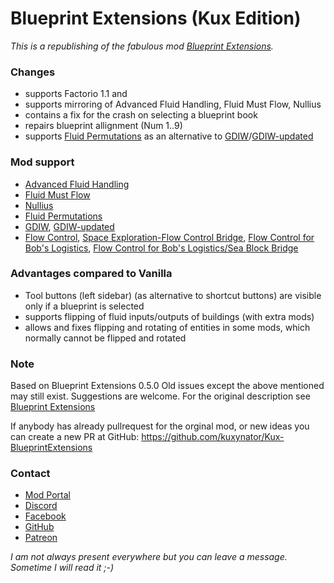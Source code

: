 # Blueprint Extensions (Kux Edition)

*This is a republishing of the fabulous mod [Blueprint Extensions](https://mods.factorio.com/mod/BlueprintExtensions).*
### Changes
- supports Factorio 1.1 and 
- supports mirroring of Advanced Fluid Handling, Fluid Must Flow, Nullius
- contains a fix for the crash on selecting a blueprint book
- repairs blueprint allignment (Num 1..9)
- supports [Fluid Permutations](https://mods.factorio.com/mod/fluid_permutations) as an alternative to [GDIW](https://mods.factorio.com/mod/GDIW)/[GDIW-updated](https://mods.factorio.com/mod/GDIW-updated)

### Mod support
- [Advanced Fluid Handling](https://mods.factorio.com/mod/underground-pipe-pack)
- [Fluid Must Flow](https://mods.factorio.com/mod/FluidMustFlow)
- [Nullius](https://mods.factorio.com/mod/nullius)
- [Fluid Permutations](https://mods.factorio.com/mod/fluid_permutations)
- [GDIW](https://mods.factorio.com/mod/GDIW), [GDIW-updated](https://mods.factorio.com/mod/GDIW-updated)
- [Flow Control](https://mods.factorio.com/mod/Flow%20Control), [Space Exploration-Flow Control Bridge](https://mods.factorio.com/mod/se-flow-control-bridge), [Flow Control for Bob's Logistics](https://mods.factorio.com/mod/flow-control-expanded-bob), [Flow Control for Bob's Logistics/Sea Block Bridge](https://mods.factorio.com/mod/flow_control_expanded_bob_sea_block_bridge)

### Advantages compared to Vanilla
- Tool buttons (left sidebar) (as alternative to shortcut buttons) are visible only if a blueprint is selected
- supports flipping of fluid inputs/outputs of buildings (with extra mods)
- allows and fixes flipping and rotating of entities in some mods, which normally cannot be flipped and rotated

### Note
Based on Blueprint Extensions 0.5.0 
Old issues except the above mentioned may still exist. Suggestions are welcome.
For the original description see [Blueprint Extensions](https://mods.factorio.com/mod/BlueprintExtensions)

If anybody has already pullrequest for the orginal mod, or new ideas you can create a new PR at
GitHub: https://github.com/kuxynator/Kux-BlueprintExtensions
### Contact

- [Mod Portal](https://mods.factorio.com/mod/Kux-BlueprintExtensions/discussion)
- [Discord](https://discord.gg/BWUTaJy)
- [Facebook](https://www.facebook.com/Kuxynator.Factorio)
- [GitHub](https://github.com/kuxynator/Kux-BlueprintExtensions)
- [Patreon](https://www.patreon.com/kuxynator)

*I am not always present everywhere but you can leave a message. Sometime I will read it ;-)*
